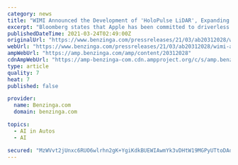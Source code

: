 ```yaml
---
category: news
title: "WIMI Announced the Development of 'HoloPulse LiDAR', Expanding the Booming Holographic Application Market"
excerpt: "Bloomberg states that Apple has been committed to driverless car projects for many years and has developed most of the necessary software, underlying processors, and artificial intelligence algorithms for this complex system. What Apple is looking for is ..."
publishedDateTime: 2021-03-24T02:49:00Z
originalUrl: "https://www.benzinga.com/pressreleases/21/03/ab20312028/wimi-announced-the-development-of-holopulse-lidar-expanding-the-booming-holographic-application-m"
webUrl: "https://www.benzinga.com/pressreleases/21/03/ab20312028/wimi-announced-the-development-of-holopulse-lidar-expanding-the-booming-holographic-application-m"
ampWebUrl: "https://amp.benzinga.com/amp/content/20312028"
cdnAmpWebUrl: "https://amp-benzinga-com.cdn.ampproject.org/c/s/amp.benzinga.com/amp/content/20312028"
type: article
quality: 7
heat: 7
published: false

provider:
  name: Benzinga.com
  domain: benzinga.com

topics:
  - AI in Autos
  - AI

secured: "MzWVvt2jUnxc6RUO6wlrhn2gK+YgiKdkBUEWIAwmYk3vDHtW19MGPyUTtoDAduB+j6DEMfG35viY8FtWEOTJMqNJODZWA9DSjZXDU8bAfIbLv9BaUQIwQm+zMGRpyu5Fvm0vBx1lh57Tt6owSLSAdq+l3RGiRHK80gDPwPFwTwTLfSd4sXLHf+sc7mrBpeDk1h4NAx9SexFG3yPKcuDjPqH2UNHcxCprWcHd0TOqI5dkJimF3ry5b0Ixp5fAF9oiKrrz7ioRIRJnnisjBhBF68hMqm88c2AEEQYilvHQCQ+S0j0tMxXd8Acu4AK35sgkJ5OIx/9EXfpBs1KnXIMvwsyjbQ1GaLin5Wz358ZwO6E=;1G6ArUbfbaceowd9Qwpmsw=="
---
```


